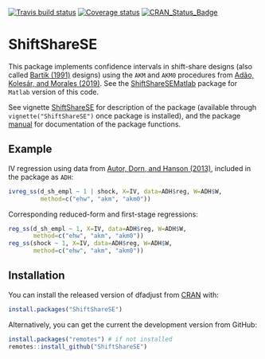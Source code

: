 [![Travis build status](https://travis-ci.org/kolesarm/ShiftShareSE.svg?branch=master)](https://travis-ci.org/kolesarm/ShiftShareSE) [![Coverage status](https://codecov.io/gh/kolesarm/ShiftShareSE/branch/master/graph/badge.svg)](https://codecov.io/github/kolesarm/ShiftShareSE?branch=master) [![CRAN_Status_Badge](http://www.r-pkg.org/badges/version/ShiftShareSE)](https://cran.r-project.org/package=ShiftShareSE)

# ShiftShareSE

This package implements confidence intervals in shift-share designs (also called
[Bartik (1991)](http://research.upjohn.org/up_press/77/) designs) using the
`AKM` and `AKM0` procedures from [Adão, Kolesár, and Morales
(2019)](https://doi.org/10.1093/qje/qjz025). See the
[ShiftShareSEMatlab](https://github.com/kolesarm/ShiftShareSEMatlab) package for
`Matlab` version of this code.

See vignette [ShiftShareSE](doc/ShiftShareSE.pdf) for description of the package
(available through `vignette("ShiftShareSE")` once package is installed), and the
package [manual](doc/manual.pdf) for documentation of the package functions.

## Example

IV regression using data from [Autor, Dorn, and Hanson
(2013)](https://doi.org/10.1257/aer.103.6.2121), included in the package as `ADH`:
``` r
ivreg_ss(d_sh_empl ~ 1 | shock, X=IV, data=ADH$reg, W=ADH$W,
         method=c("ehw", "akm", "akm0"))
```

Corresponding reduced-form and first-stage regressions:
```r
reg_ss(d_sh_empl ~ 1, X=IV, data=ADH$reg, W=ADH$W,
       method=c("ehw", "akm", "akm0"))
reg_ss(shock ~ 1, X=IV, data=ADH$reg, W=ADH$W,
       method=c("ehw", "akm", "akm0"))
```

## Installation

You can install the released version of dfadjust from
[CRAN](https://CRAN.R-project.org) with:

``` r
install.packages("ShiftShareSE")
```

Alternatively, you can get the current the development version from GitHub:

``` r
install.packages("remotes") # if not installed
remotes::install_github("ShiftShareSE")
```
